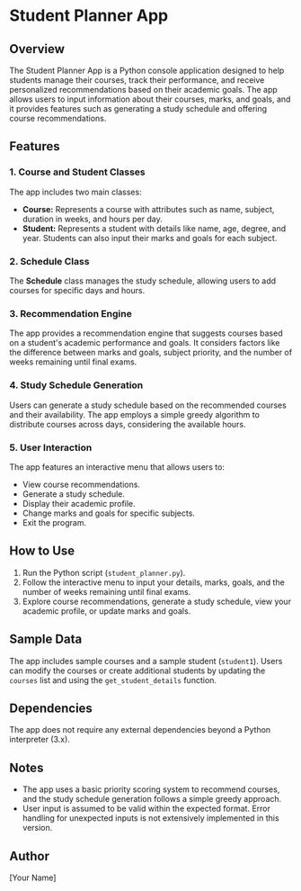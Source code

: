 # Student Planner App

## Overview

The Student Planner App is a Python console application designed to help students manage their courses, track their performance, and receive personalized recommendations based on their academic goals. The app allows users to input information about their courses, marks, and goals, and it provides features such as generating a study schedule and offering course recommendations.

## Features

### 1. Course and Student Classes

The app includes two main classes:

- **Course:** Represents a course with attributes such as name, subject, duration in weeks, and hours per day.
- **Student:** Represents a student with details like name, age, degree, and year. Students can also input their marks and goals for each subject.

### 2. Schedule Class

The **Schedule** class manages the study schedule, allowing users to add courses for specific days and hours.

### 3. Recommendation Engine

The app provides a recommendation engine that suggests courses based on a student's academic performance and goals. It considers factors like the difference between marks and goals, subject priority, and the number of weeks remaining until final exams.

### 4. Study Schedule Generation

Users can generate a study schedule based on the recommended courses and their availability. The app employs a simple greedy algorithm to distribute courses across days, considering the available hours.

### 5. User Interaction

The app features an interactive menu that allows users to:

- View course recommendations.
- Generate a study schedule.
- Display their academic profile.
- Change marks and goals for specific subjects.
- Exit the program.

## How to Use

1. Run the Python script (`student_planner.py`).
2. Follow the interactive menu to input your details, marks, goals, and the number of weeks remaining until final exams.
3. Explore course recommendations, generate a study schedule, view your academic profile, or update marks and goals.

## Sample Data

The app includes sample courses and a sample student (`student1`). Users can modify the courses or create additional students by updating the `courses` list and using the `get_student_details` function.

## Dependencies

The app does not require any external dependencies beyond a Python interpreter (3.x).

## Notes

- The app uses a basic priority scoring system to recommend courses, and the study schedule generation follows a simple greedy approach.
- User input is assumed to be valid within the expected format. Error handling for unexpected inputs is not extensively implemented in this version.

## Author

[Your Name]
